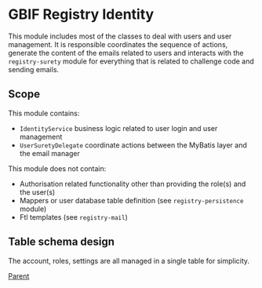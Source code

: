 # GBIF Registry Identity

This module includes most of the classes to deal with users and user management. It is responsible coordinates the sequence
of actions, generate the content of the emails related to users and interacts with the `registry-surety` module for everything that is related to challenge code and sending emails.

## Scope
 This module contains:
   * `IdentityService` business logic related to user login and user management
   * `UserSuretyDelegate` coordinate actions between the MyBatis layer and the email manager

 This module does not contain:
  * Authorisation related functionality other than providing the role(s) and the user(s)
  * Mappers or user database table definition (see `registry-persistence` module)
  * Ftl templates (see `registry-mail`)

## Table schema design
The account, roles, settings are all managed in a single table for simplicity.

[Parent](../README.md)

